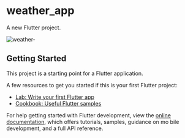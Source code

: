 # weather_app
A new Flutter project.

![weather-](https://user-images.githubusercontent.com/115440899/217234111-6078b080-6191-4241-9251-9999011cc605.png)

## Getting Started

This project is a starting point for a Flutter application.

A few resources to get you started if this is your first Flutter project:

- [Lab: Write your first Flutter app](https://docs.flutter.dev/get-started/codelab)
- [Cookbook: Useful Flutter samples](https://docs.flutter.dev/cookbook)

For help getting started with Flutter development, view the
[online documentation](https://docs.flutter.dev/), which offers tutorials,
samples, guidance on mo
bile development, and a full API reference.
